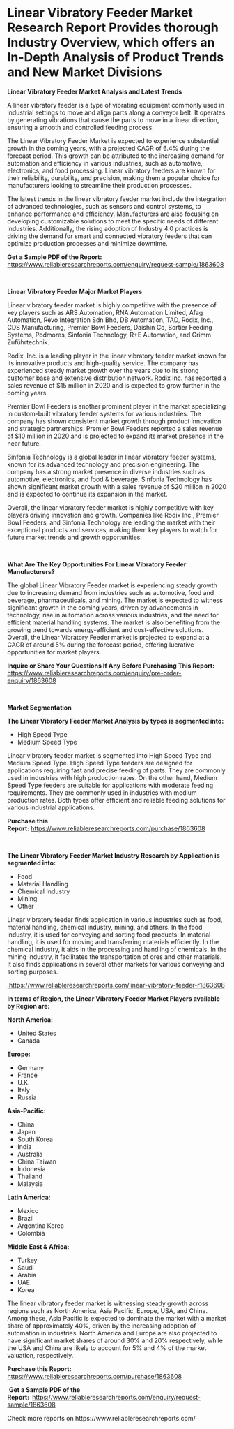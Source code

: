 <p><h1>Linear Vibratory Feeder Market Research Report Provides thorough Industry Overview, which offers an In-Depth Analysis of Product Trends and New Market Divisions</h1></p><p><strong>Linear Vibratory Feeder Market Analysis and Latest Trends</strong></p>
<p><p>A linear vibratory feeder is a type of vibrating equipment commonly used in industrial settings to move and align parts along a conveyor belt. It operates by generating vibrations that cause the parts to move in a linear direction, ensuring a smooth and controlled feeding process.</p><p>The Linear Vibratory Feeder Market is expected to experience substantial growth in the coming years, with a projected CAGR of 6.4% during the forecast period. This growth can be attributed to the increasing demand for automation and efficiency in various industries, such as automotive, electronics, and food processing. Linear vibratory feeders are known for their reliability, durability, and precision, making them a popular choice for manufacturers looking to streamline their production processes.</p><p>The latest trends in the linear vibratory feeder market include the integration of advanced technologies, such as sensors and control systems, to enhance performance and efficiency. Manufacturers are also focusing on developing customizable solutions to meet the specific needs of different industries. Additionally, the rising adoption of Industry 4.0 practices is driving the demand for smart and connected vibratory feeders that can optimize production processes and minimize downtime.</p></p>
<p><strong>Get a Sample PDF of the Report:&nbsp;</strong> <a href="https://www.reliableresearchreports.com/enquiry/request-sample/1863608">https://www.reliableresearchreports.com/enquiry/request-sample/1863608</a></p>
<p>&nbsp;</p>
<p><strong>Linear Vibratory Feeder Major Market Players</strong></p>
<p><p>Linear vibratory feeder market is highly competitive with the presence of key players such as ARS Automation, RNA Automation Limited, Afag Automation, Revo Integration Sdn Bhd, DB Automation, TAD, Rodix, Inc., CDS Manufacturing, Premier Bowl Feeders, Daishin Co, Sortier Feeding Systems, Podmores, Sinfonia Technology, R+E Automation, and Grimm Zuführtechnik.</p><p>Rodix, Inc. is a leading player in the linear vibratory feeder market known for its innovative products and high-quality service. The company has experienced steady market growth over the years due to its strong customer base and extensive distribution network. Rodix Inc. has reported a sales revenue of $15 million in 2020 and is expected to grow further in the coming years.</p><p>Premier Bowl Feeders is another prominent player in the market specializing in custom-built vibratory feeder systems for various industries. The company has shown consistent market growth through product innovation and strategic partnerships. Premier Bowl Feeders reported a sales revenue of $10 million in 2020 and is projected to expand its market presence in the near future.</p><p>Sinfonia Technology is a global leader in linear vibratory feeder systems, known for its advanced technology and precision engineering. The company has a strong market presence in diverse industries such as automotive, electronics, and food & beverage. Sinfonia Technology has shown significant market growth with a sales revenue of $20 million in 2020 and is expected to continue its expansion in the market.</p><p>Overall, the linear vibratory feeder market is highly competitive with key players driving innovation and growth. Companies like Rodix Inc., Premier Bowl Feeders, and Sinfonia Technology are leading the market with their exceptional products and services, making them key players to watch for future market trends and growth opportunities.</p></p>
<p>&nbsp;</p>
<p><strong>What Are The Key Opportunities For Linear Vibratory Feeder Manufacturers?</strong></p>
<p><p>The global Linear Vibratory Feeder market is experiencing steady growth due to increasing demand from industries such as automotive, food and beverage, pharmaceuticals, and mining. The market is expected to witness significant growth in the coming years, driven by advancements in technology, rise in automation across various industries, and the need for efficient material handling systems. The market is also benefiting from the growing trend towards energy-efficient and cost-effective solutions. Overall, the Linear Vibratory Feeder market is projected to expand at a CAGR of around 5% during the forecast period, offering lucrative opportunities for market players.</p></p>
<p><strong>Inquire or Share Your Questions If Any Before Purchasing This Report:</strong> <a href="https://www.reliableresearchreports.com/enquiry/pre-order-enquiry/1863608">https://www.reliableresearchreports.com/enquiry/pre-order-enquiry/1863608</a></p>
<p>&nbsp;</p>
<p><strong>Market Segmentation</strong></p>
<p><strong>The Linear Vibratory Feeder Market Analysis by types is segmented into:</strong></p>
<p><ul><li>High Speed Type</li><li>Medium Speed Type</li></ul></p>
<p><p>Linear vibratory feeder market is segmented into High Speed Type and Medium Speed Type. High Speed Type feeders are designed for applications requiring fast and precise feeding of parts. They are commonly used in industries with high production rates. On the other hand, Medium Speed Type feeders are suitable for applications with moderate feeding requirements. They are commonly used in industries with medium production rates. Both types offer efficient and reliable feeding solutions for various industrial applications.</p></p>
<p><strong>Purchase this Report:&nbsp;</strong><a href="https://www.reliableresearchreports.com/purchase/1863608">https://www.reliableresearchreports.com/purchase/1863608</a></p>
<p>&nbsp;</p>
<p><strong>The Linear Vibratory Feeder Market Industry Research by Application is segmented into:</strong></p>
<p><ul><li>Food</li><li>Material Handling</li><li>Chemical Industry</li><li>Mining</li><li>Other</li></ul></p>
<p><p>Linear vibratory feeder finds application in various industries such as food, material handling, chemical industry, mining, and others. In the food industry, it is used for conveying and sorting food products. In material handling, it is used for moving and transferring materials efficiently. In the chemical industry, it aids in the processing and handling of chemicals. In the mining industry, it facilitates the transportation of ores and other materials. It also finds applications in several other markets for various conveying and sorting purposes.</p></p>
<p><a href="https://www.reliableresearchreports.com/linear-vibratory-feeder-r1863608">&nbsp;https://www.reliableresearchreports.com/linear-vibratory-feeder-r1863608</a></p>
<p><strong>In terms of Region, the Linear Vibratory Feeder Market Players available by Region are:</strong></p>
<p>
    <p> <strong> North America: </strong>
        <ul>
            <li>United States</li>
            <li>Canada</li>
        </ul>
        </p> 
    <p> <strong> Europe: </strong>
        <ul>
            <li>Germany</li>
            <li>France</li>
            <li>U.K.</li>
            <li>Italy</li>
            <li>Russia</li>
        </ul>
        </p> 
    <p> <strong> Asia-Pacific: </strong>
        <ul>
            <li>China</li>
            <li>Japan</li>
            <li>South Korea</li>
            <li>India</li>
            <li>Australia</li>
            <li>China Taiwan</li>
            <li>Indonesia</li>
            <li>Thailand</li>
            <li>Malaysia</li>
        </ul>
        </p> 
    <p> <strong> Latin America: </strong>
        <ul>
            <li>Mexico</li>
            <li>Brazil</li>
            <li>Argentina Korea</li>
            <li>Colombia</li>
        </ul>
        </p> 
    <p> <strong> Middle East & Africa: </strong>
        <ul>
            <li>Turkey</li>
            <li>Saudi</li>
            <li>Arabia</li>
            <li>UAE</li>
            <li>Korea</li>
        </ul>
    </p>
    </p>
<p><p>The linear vibratory feeder market is witnessing steady growth across regions such as North America, Asia Pacific, Europe, USA, and China. Among these, Asia Pacific is expected to dominate the market with a market share of approximately 40%, driven by the increasing adoption of automation in industries. North America and Europe are also projected to have significant market shares of around 30% and 20% respectively, while the USA and China are likely to account for 5% and 4% of the market valuation, respectively.</p></p>
<p><strong>Purchase this Report: </strong><a href="https://www.reliableresearchreports.com/purchase/1863608">https://www.reliableresearchreports.com/purchase/1863608</a></p>
<p>&nbsp;<strong>Get a Sample PDF of the Report:&nbsp;&nbsp;</strong><a href="https://www.reliableresearchreports.com/enquiry/request-sample/1863608">https://www.reliableresearchreports.com/enquiry/request-sample/1863608</a></p>
<p><strong></strong></p>
<p>Check more reports on https://www.reliableresearchreports.com/</p>